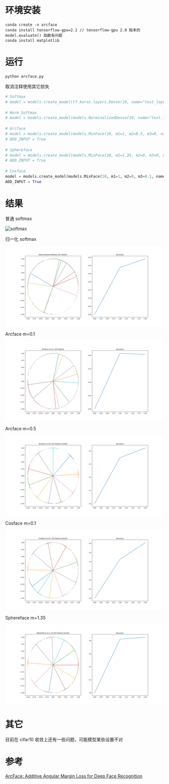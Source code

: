 # 环境安装

```shell
conda create -n arcface
conda install tensorflow-gpu=2.1 // tensorflow-gpu 2.0 版本的 model.evaluate() 函数有问题
conda install matplotlib
```

# 运行

```shell
python arcface.py
```

取消注释使用其它损失

```python
# Softmax
# model = models.create_model(tf.keras.layers.Dense(10, name="test_layer"))

# Norm Softmax
# model = models.create_model(models.NorminalizedDense(10, name="test_layer"))

# Arcface
# model = models.create_model(models.MixFace(10, m1=1, m2=0.5, m3=0, name="test_layer"), add_input=True)
# ADD_INPUT = True

# Sphereface
# model = models.create_model(models.MixFace(10, m1=1.35, m2=0, m3=0, name="test_layer"), add_input=True)
# ADD_INPUT = True

# Cosface
model = models.create_model(models.MixFace(10, m1=1, m2=0, m3=0.1, name="test_layer"), add_input=True)
ADD_INPUT = True
```

# 结果

普通 softmax

![softmax](gif/Softmax.gif)

归一化 softmax

![norm softmax](gif/Norm%20Softmax.gif)

Arcface m=0.1

![arcface m=0.1](gif/Arcface%20m=0.1.gif)

Arcface m=0.5

![arcface m=0.5](gif/Arcface%20m=0.5.gif)

Cosface m=0.1

![cosface m=0.1](gif/Cosface%20m=0.1.gif)

Sphereface m=1.35

![sphereface m=1.35](gif/Sphereface%20m=1.35.gif)

# 其它

目前在 cifar10 收敛上还有一些问题，可能模型某些设置不对

# 参考

[ArcFace: Additive Angular Margin Loss for Deep Face Recognition](https://arxiv.org/abs/1801.07698)
